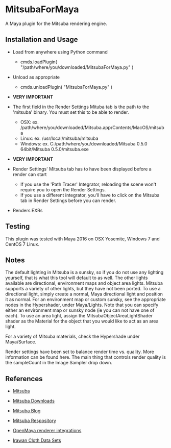 MitsubaForMaya
=

A Maya plugin for the Mitsuba rendering engine.

Installation and Usage
-

- Load from anywhere using Python command
	- cmds.loadPlugin( "/path/where/you/downloaded/MitsubaForMaya.py" )

- Unload as appropriate
	- cmds.unloadPlugin( "MitsubaForMaya.py" )

- ****VERY IMPORTANT**** 
- The first field in the Render Settings Mituba tab is the path to the 'mitsuba' binary. You must set this to be able to render.
	- OSX: ex. /path/where/you/downloaded/Mitsuba.app/Contents/MacOS/mitsuba
	- Linux: ex. /usr/local/mitsuba/mitsuba
	- Windows: ex. C:/path/where/you/downloaded/Mitsuba 0.5.0 64bit/Mitsuba 0.5.0/mitsuba.exe

- ****VERY IMPORTANT**** 
- Render Settings' Mitsuba tab has to have been displayed before a render can start
	- If you use the 'Path Tracer' Integrator, reloading the scene won't require you to open the Render Settings.
	- If you use a different integrator, you'll have to click on the Mitsuba tab in Render Settings before you can render.

- Renders EXRs

Testing
-

This plugin was tested with Maya 2016 on OSX Yosemite, Windows 7 and CentOS 7 Linux.

Notes
-

The default lighting in Mitsuba is a sunsky, so if you do not use any lighting yourself, that is what this tool will default to as well.  The other lights available are directional, environment maps and object area lights.  Mitsuba supports a variety of other lights, but they have not been ported.  To use a directional light, simply create a normal, Maya directional light and position it as normal.  For an environment map or custom sunsky, see the appropriate nodes in the Hypershader, under Maya/Lights.  Note that you can specify either an environment map or sunsky node (ie you can not have one of each). To use an area light, assign the MitsubaObjectAreaLightShader shader as the Material for the object that you would like to act as an area light.

For a variety of Mitsuba materials, check the Hypershade under Maya/Surface.

Render settings have been set to balance render time vs. quality.  More information can be found here.  The main thing that controls render quality is the sampleCount in the Image Sampler drop down.

References
-

- [Mitsuba](http://www.mitsuba-renderer.org/)

- [Mitsuba Downloads](http://www.mitsuba-renderer.org/download.html)

- [Mitsuba Blog](http://www.mitsuba-renderer.org/devblog/)

- [Mitsuba Respository](https://www.mitsuba-renderer.org/repos/)

- [OpenMaya renderer integrations](https://github.com/haggi/OpenMaya)

- [Irawan Cloth Data Sets](http://www.mitsuba-renderer.org/scenes/irawan.zip)

